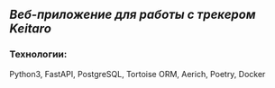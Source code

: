 ## _Веб-приложение для работы с трекером Keitaro_

### Технологии:

Python3, FastAPI, PostgreSQL, Tortoise ORM, Aerich, Poetry, Docker
